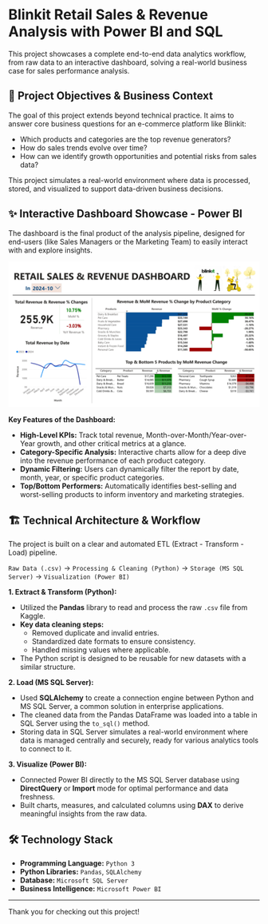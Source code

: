# **Blinkit Retail Sales & Revenue Analysis with Power BI and SQL**

This project showcases a complete end-to-end data analytics workflow, from raw data to an interactive dashboard, solving a real-world business case for sales performance analysis.


## 🎯 **Project Objectives & Business Context**

The goal of this project extends beyond technical practice. It aims to answer core business questions for an e-commerce platform like Blinkit:
* Which products and categories are the top revenue generators?
* How do sales trends evolve over time?
* How can we identify growth opportunities and potential risks from sales data?

This project simulates a real-world environment where data is processed, stored, and visualized to support data-driven business decisions.

## ✨ **Interactive Dashboard Showcase - Power BI**

The dashboard is the final product of the analysis pipeline, designed for end-users (like Sales Managers or the Marketing Team) to easily interact with and explore insights.

![Dashboard](/Blinkit_Dash.jpg)

**Key Features of the Dashboard:**
* **High-Level KPIs:** Track total revenue, Month-over-Month/Year-over-Year growth, and other critical metrics at a glance.
* **Category-Specific Analysis:** Interactive charts allow for a deep dive into the revenue performance of each product category.
* **Dynamic Filtering:** Users can dynamically filter the report by date, month, year, or specific product categories.
* **Top/Bottom Performers:** Automatically identifies best-selling and worst-selling products to inform inventory and marketing strategies.

## 🏗️ **Technical Architecture & Workflow**

The project is built on a clear and automated ETL (Extract - Transform - Load) pipeline.

`Raw Data (.csv)` -> `Processing & Cleaning (Python)` -> `Storage (MS SQL Server)` -> `Visualization (Power BI)`

**1. Extract & Transform (Python):**
* Utilized the **Pandas** library to read and process the raw `.csv` file from Kaggle.
* **Key data cleaning steps:**
    * Removed duplicate and invalid entries.
    * Standardized date formats to ensure consistency.
    * Handled missing values where applicable.
* The Python script is designed to be reusable for new datasets with a similar structure.

**2. Load (MS SQL Server):**
* Used **SQLAlchemy** to create a connection engine between Python and MS SQL Server, a common solution in enterprise applications.
* The cleaned data from the Pandas DataFrame was loaded into a table in SQL Server using the `to_sql()` method.
* Storing data in SQL Server simulates a real-world environment where data is managed centrally and securely, ready for various analytics tools to connect to it.

**3. Visualize (Power BI):**
* Connected Power BI directly to the MS SQL Server database using **DirectQuery** or **Import** mode for optimal performance and data freshness.
* Built charts, measures, and calculated columns using **DAX** to derive meaningful insights from the raw data.

## 🛠️ **Technology Stack**

* **Programming Language:** `Python 3`
* **Python Libraries:** `Pandas`, `SQLAlchemy`
* **Database:** `Microsoft SQL Server`
* **Business Intelligence:** `Microsoft Power BI`


---
Thank you for checking out this project!
